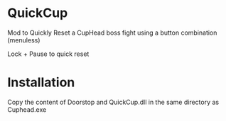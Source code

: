 # QuickCup

Mod to Quickly Reset a CupHead boss fight using a button combination (menuless)

Lock + Pause to quick reset

# Installation
Copy the content of Doorstop and QuickCup.dll in the same directory as Cuphead.exe
